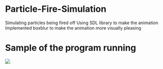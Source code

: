 # Particle-Fire-Simulation
Simulating particles being fired off Using SDL library to make the animation
Implemented boxblur to make the animation more visually pleasing

# Sample of the program running
![](Sample.gif) 
